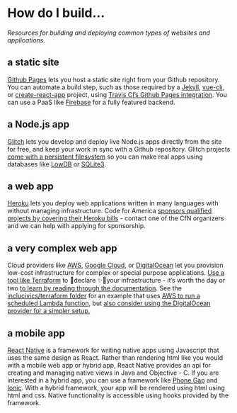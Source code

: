 # How do I build…
*Resources for building and deploying common types of websites and applications.*

## a static site

[Github Pages](https://pages.github.com/) lets you host a static site right from your Github repository.  You can automate a build step, such as those required by a [Jekyll](https://jekyllrb.com/docs/quickstart/), [vue-cli](https://github.com/vuejs/vue-cli/), or [create-react-app](https://github.com/facebook/create-react-app) project, using [Travis CI’s Github Pages integration](https://docs.travis-ci.com/user/deployment/pages/).   You can use a PaaS like [Firebase](https://firebase.google.com/) for a fully featured backend.

## a Node.js app

[Glitch](https://glitch.com/) lets you develop and deploy live Node.js apps directly from the site for free, and keep your work in sync with a Github repository.  Glitch projects [come with a persistent filesystem](https://glitch.com/faq#db) so you can make real apps using databases like [LowDB](https://glitch.com/edit/#!/low-db) or [SQLite3](https://glitch.com/edit/#!/sqlite3-db?path=README.md:1:0).

## a web app

[Heroku](http://heroku.com/) lets you deploy web applications written in many languages with without managing infrastructure.  Code for America [sponsors qualified projects by covering their Heroku bills](http://brigade.codeforamerica.org/resources/software/heroku) - contact one of the CfN organizers and we can help with applying for sponsorship.

## a very complex web app

Cloud providers like [AWS](http://aws.amazon.com/), [Google Cloud](https://cloud.google.com/), or [DigitalOcean](https://www.digitalocean.com/) let you provision low-cost infrastructure for complex or special purpose applications.  [Use a tool like Terraform](http://terraform.io/) to 🐇declare ✨🎩your infrastructure - it’s worth the day or two [to learn by reading through the documentation](https://www.terraform.io/docs/index.html).  See the [inclucivics/terraform folder](https://github.com/code-for-nashville/inclucivics/tree/master/terraform) for an example that uses [AWS to run a scheduled Lambda function](https://www.terraform.io/docs/providers/aws/index.html), but [also consider using the DigitalOcean provider for a simpler setup.](https://www.terraform.io/docs/providers/do/r/droplet.html)

## a mobile app

[React Native](https://github.com/facebook/react-native) is a framework for writing native apps using Javascript that uses the same design as React. Rather than rendering html like you would with a mobile web app or hybrid app, React Native provides an api for creating and managing native views in Java and Objective - C. If you are interested in a hybrid app, you can use a framework like [Phone Gap](https://phonegap.com/) and [Ionic](https://ionicframework.com/). With a hybrid framework, your app will be rendered using html using html and css. Native functionality is accessible using hooks provided by the framework.



